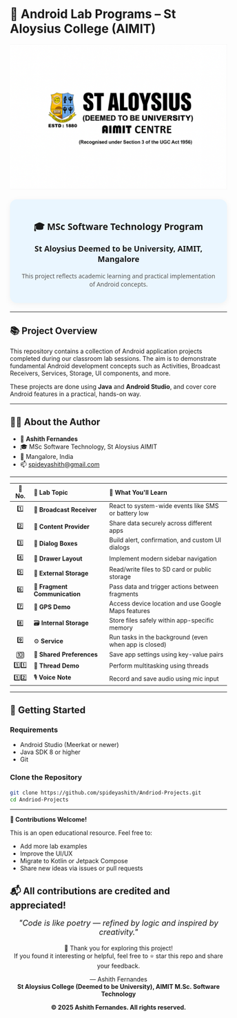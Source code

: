 
# 📱 Android Lab Programs – St Aloysius College (AIMIT)
<p align="center">
  <img src="https://raw.githubusercontent.com/spideyashith/Nodecomplete-recordprogram/main/ChatGPT%20Image%20Jun%2023%2C%202025%2C%2012_24_08%20AM.png" alt="AIMIT Banner" width="600"/>
</p>

<div align="center" style="font-family: 'Segoe UI', sans-serif; background-color: #eaf6ff; padding: 20px; margin: 20px auto; border-radius: 16px; max-width: 800px; box-shadow: 0 4px 16px rgba(0,0,0,0.05);">
  <h2>🎓 MSc Software Technology Program</h2>
  <p style="font-size: 18px;"><strong>St Aloysius Deemed to be University, AIMIT, Mangalore</strong></p>
  <p style="color: #555; font-size: 14px;">This project reflects academic learning and practical implementation of Android concepts.</p>
</div>

---
## 📚 Project Overview

This repository contains a collection of Android application projects completed during our classroom lab sessions. The aim is to demonstrate fundamental Android development concepts such as Activities, Broadcast Receivers, Services, Storage, UI components, and more.

These projects are done using **Java** and **Android Studio**, and cover core Android features in a practical, hands-on way.

---

## 🧑‍🎓 About the Author

- 👤 **Ashith Fernandes**
- 🎓 MSc Software Technology, St Aloysius AIMIT
- 📍 Mangalore, India
- 📫 [spideyashith@gmail.com](mailto:spideyashith@gmail.com)

---

| 🔢 No. | 🧪 Lab Topic                  | 📝 What You'll Learn                                  |
| :----: | :---------------------------- | :---------------------------------------------------- |
|   1️⃣  | 📡 **Broadcast Receiver**     | React to system-wide events like SMS or battery low   |
|   2️⃣  | 🔗 **Content Provider**       | Share data securely across different apps             |
|   3️⃣  | 💬 **Dialog Boxes**           | Build alert, confirmation, and custom UI dialogs      |
|   4️⃣  | 🧭 **Drawer Layout**          | Implement modern sidebar navigation                   |
|   5️⃣  | 💾 **External Storage**       | Read/write files to SD card or public storage         |
|   6️⃣  | 🧩 **Fragment Communication** | Pass data and trigger actions between fragments       |
|   7️⃣  | 📍 **GPS Demo**               | Access device location and use Google Maps features   |
|   8️⃣  | 🗃️ **Internal Storage**      | Store files safely within app-specific memory         |
|   9️⃣  | ⚙️ **Service**                | Run tasks in the background (even when app is closed) |
|   🔟   | 🔐 **Shared Preferences**     | Save app settings using key-value pairs               |
| 1️⃣1️⃣ | 🧵 **Thread Demo**            | Perform multitasking using threads                    |
| 1️⃣2️⃣ | 🎙️ **Voice Note**            | Record and save audio using mic input                 |

---

## 🚀 Getting Started

### Requirements

- Android Studio (Meerkat or newer)
- Java SDK 8 or higher
- Git

### Clone the Repository

```bash
git clone https://github.com/spideyashith/Andriod-Projects.git
cd Andriod-Projects

```
---
**🤝 Contributions Welcome!**

This is an open educational resource.
Feel free to:
- Add more lab examples
- Improve the UI/UX
- Migrate to Kotlin or Jetpack Compose
- Share new ideas via issues or pull requests
  
**📬 All contributions are credited and appreciated!**
-------
<p align="center" style="font-style: italic; font-size: 18px;">
  "Code is like poetry — refined by logic and inspired by creativity."
</p>

<p align="center">
  🚀 Thank you for exploring this project!  
  <br>
  If you found it interesting or helpful, feel free to ⭐ star this repo and share your feedback.
</p>

<p align="center">
  — Ashith Fernandes  
  <br><strong>
  St Aloysius College (Deemed to be University), AIMIT  
  M.Sc. Software Technology</strong>
</p>

<p align="center"><b>
  © 2025 Ashith Fernandes. All rights reserved.</b>
</p>


